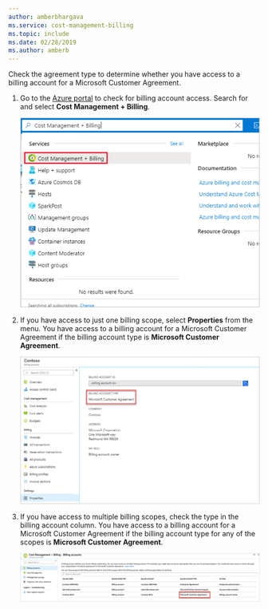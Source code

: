```yaml
---
author: amberbhargava
ms.service: cost-management-billing
ms.topic: include
ms.date: 02/28/2019
ms.author: amberb
---
```

 
Check the agreement type to determine whether you have access to a billing account for a Microsoft Customer Agreement.
 
1. Go to the [Azure portal](https://portal.azure.com) to check for billing account access. Search for and select **Cost Management + Billing**.

   ![Screenshot that shows an Azure portal search for Cost Management + Billing.](./media/billing-check-mca/billing-search-cost-management-billing.png)
 
2. If you have access to just one billing scope, select **Properties** from the menu. You have access to a billing account for a Microsoft Customer Agreement if the billing account type is **Microsoft Customer Agreement**.
 
    ![Microsoft Customer Agreement, Billing Account Type, Properties, Microsoft Azure portal](./media/billing-check-mca/billing-mca-property.png)
 
3. If you have access to multiple billing scopes, check the type in the billing account column. You have access to a billing account for a Microsoft Customer Agreement if the billing account type for any of the scopes is **Microsoft Customer Agreement**.
 
    [![Microsoft Customer Agreement, Billing Account Type, Billing account list, Microsoft Azure portal](./media/billing-check-mca/billing-mca-in-the-list.png)](./media/billing-check-mca/billing-mca-in-the-list-zoomed-in.png#lightbox)
